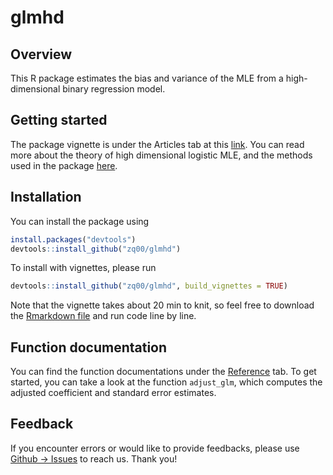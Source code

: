 # glmhd

## Overview

This R package estimates the bias and variance of the MLE from a high-dimensional binary regression model. 

## Getting started

The package vignette is under the Articles tab at this [link](https://zq00.github.io/glmhd/articles/my-vignette.html). You can read more about the theory of high dimensional logistic MLE, and the methods used in the package [here](https://arxiv.org/abs/2001.09351).  

## Installation

You can install the package using 

```R
install.packages("devtools")
devtools::install_github("zq00/glmhd")
```

To install with vignettes, please run

```R
devtools::install_github("zq00/glmhd", build_vignettes = TRUE)
```

Note that the vignette takes about 20 min to knit, so feel free to download the [Rmarkdown file](https://github.com/zq00/glmhd/tree/master/vignettes) and run code line by line.

## Function documentation

You can find the function documentations under the [Reference](https://zq00.github.io/glmhd/reference/index.html) tab. To get started, you can take a look at the function `adjust_glm`, which computes the adjusted coefficient and standard error estimates.

## Feedback

If you encounter errors or would like to provide feedbacks, please use [Github -> Issues](https://github.com/zq00/glmhd/issues) to reach us. Thank you! 
